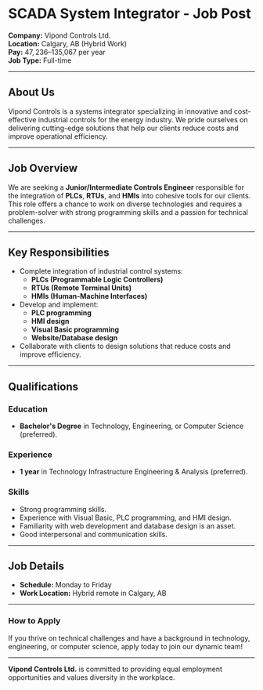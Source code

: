 # SCADA System Integrator - Job Post

**Company:** Vipond Controls Ltd.  
**Location:** Calgary, AB (Hybrid Work)  
**Pay:** $47,236–$135,067 per year  
**Job Type:** Full-time  

---

## **About Us**

Vipond Controls is a systems integrator specializing in innovative and cost-effective industrial controls for the energy industry. We pride ourselves on delivering cutting-edge solutions that help our clients reduce costs and improve operational efficiency.

---

## **Job Overview**

We are seeking a **Junior/Intermediate Controls Engineer** responsible for the integration of **PLCs**, **RTUs**, and **HMIs** into cohesive tools for our clients. This role offers a chance to work on diverse technologies and requires a problem-solver with strong programming skills and a passion for technical challenges.

---

## **Key Responsibilities**

- Complete integration of industrial control systems:
  - **PLCs (Programmable Logic Controllers)**  
  - **RTUs (Remote Terminal Units)**  
  - **HMIs (Human-Machine Interfaces)**  
- Develop and implement:
  - **PLC programming**  
  - **HMI design**  
  - **Visual Basic programming**  
  - **Website/Database design**  
- Collaborate with clients to design solutions that reduce costs and improve efficiency.  

---

## **Qualifications**

### **Education**
- **Bachelor's Degree** in Technology, Engineering, or Computer Science (preferred).

### **Experience**
- **1 year** in Technology Infrastructure Engineering & Analysis (preferred).

### **Skills**
- Strong programming skills.  
- Experience with Visual Basic, PLC programming, and HMI design.  
- Familiarity with web development and database design is an asset.  
- Good interpersonal and communication skills.  

---

## **Job Details**

- **Schedule:** Monday to Friday  
- **Work Location:** Hybrid remote in Calgary, AB  

---

### **How to Apply**

If you thrive on technical challenges and have a background in technology, engineering, or computer science, apply today to join our dynamic team!

---

**Vipond Controls Ltd.** is committed to providing equal employment opportunities and values diversity in the workplace.
